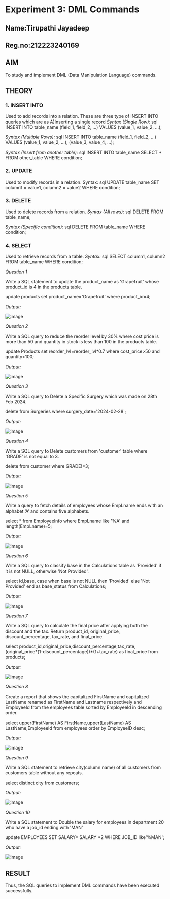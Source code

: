# Experiment 3: DML Commands
## Name:Tirupathi Jayadeep
## Reg.no:212223240169
## AIM
To study and implement DML (Data Manipulation Language) commands.

## THEORY

### 1. INSERT INTO
Used to add records into a relation.
These are three type of INSERT INTO queries which are as
A)Inserting a single record
*Syntax (Single Row):*
sql
INSERT INTO table_name (field_1, field_2, ...) VALUES (value_1, value_2, ...);

*Syntax (Multiple Rows):*
sql
INSERT INTO table_name (field_1, field_2, ...) VALUES
(value_1, value_2, ...),
(value_3, value_4, ...);

*Syntax (Insert from another table):*
sql
INSERT INTO table_name SELECT * FROM other_table WHERE condition;

### 2. UPDATE
Used to modify records in a relation.
Syntax:
sql
UPDATE table_name SET column1 = value1, column2 = value2 WHERE condition;

### 3. DELETE
Used to delete records from a relation.
*Syntax (All rows):*
sql
DELETE FROM table_name;

*Syntax (Specific condition):*
sql
DELETE FROM table_name WHERE condition;

### 4. SELECT
Used to retrieve records from a table.
*Syntax:*
sql
SELECT column1, column2 FROM table_name WHERE condition;

*Question 1*

Write a SQL statement to update the product_name as 'Grapefruit' whose product_id is 4 in the products table.

update products
set product_name='Grapefruit'
where product_id=4;

*Output:*

![image](https://github.com/user-attachments/assets/f7cb35b7-e15c-4d6d-be26-695316a2752f)

*Question 2*

Write a SQL query to reduce the reorder level by 30% where cost price is more than 50 and quantity in stock is less than 100 in the products table.

update Products
set reorder_lvl=reorder_lvl*0.7
where cost_price>50 and quantity<100;

*Output:*

![image](https://github.com/user-attachments/assets/be6557eb-cca2-408a-ba08-390d6e796285)

*Question 3*

Write a SQL query to Delete a Specific Surgery which was made on 28th Feb 2024.

delete from Surgeries 
where surgery_date='2024-02-28';

*Output:*

![image](https://github.com/user-attachments/assets/10904988-223a-42e7-94ca-3b48b01b9c31)

*Question 4*

Write a SQL query to Delete customers from 'customer' table where 'GRADE' is not equal to 3.

delete from customer
where GRADE!=3;

*Output:*

![image](https://github.com/user-attachments/assets/79285c8a-2978-407d-82ba-b3c2cdb69272)

*Question 5*

Write a query to fetch details of employees whose EmpLname ends with an alphabet ‘A’ and contains five alphabets.

select * from EmployeeInfo 
where EmpLname like '%A' and length(EmpLname)=5;

*Output:*

![image](https://github.com/user-attachments/assets/821d1823-0fea-438e-9709-d82220eea49a)

*Question 6*

Write a SQL query to classify base in the Calculations table as 'Provided' if it is not NULL, otherwise 'Not Provided'.

select id,base,
case when base is not NULL then 'Provided'
else 'Not Provided'
end as base_status
from Calculations;

*Output:*

![image](https://github.com/user-attachments/assets/01350e6d-b955-4d9f-8d27-c40f32b3423e)

*Question 7*

Write a SQL query to calculate the final price after applying both the discount and the tax. Return product_id, original_price, discount_percentage, tax_rate, and final_price.

select product_id,original_price,discount_percentage,tax_rate,(original_price*(1-discount_percentage))*(1+tax_rate) as final_price
from products;

*Output:*

![image](https://github.com/user-attachments/assets/1fb06574-24fd-4972-b6e2-79a5a2065676)

*Question 8*

Create a report that shows the capitalized FirstName and capitalized LastName renamed as FirstName and Lastname respectively and EmployeeId from the employees table sorted by EmployeeId in descending order.

select upper(FirstName) AS FirstName,upper(LastName) AS LastName,EmployeeId
from employees
order by EmployeeID desc;

*Output:*

![image](https://github.com/user-attachments/assets/fdff8b34-9326-409f-9a0f-184c53772e6c)

*Question 9*

Write a SQL statement to retrieve city(column name) of all customers from customers table without any repeats.

select distinct city from customers;

*Output:*

![image](https://github.com/user-attachments/assets/38dc88ff-bf42-4f73-a8ca-5a1b75ae5a23)

*Question 10*

Write a SQL statement to Double the salary for employees in department 20 who have a job_id ending with 'MAN'

update EMPLOYEES
SET SALARY= SALARY *2
WHERE JOB_ID like'%MAN';

*Output:*

![image](https://github.com/user-attachments/assets/30c35d8d-ef7b-4012-8554-9d1fe551bc5b)

## RESULT
Thus, the SQL queries to implement DML commands have been executed successfully.
